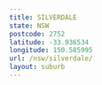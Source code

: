 ```yaml
---
title: SILVERDALE
state: NSW
postcode: 2752
latitude: -33.936534
longitude: 150.585995
url: /nsw/silverdale/
layout: suburb
---
```

